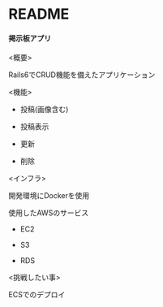 # README

#### 掲示板アプリ

<概要>

Rails6でCRUD機能を備えたアプリケーション

<機能>

- 投稿(画像含む)

- 投稿表示

- 更新

- 削除

<インフラ>

開発環境にDockerを使用

使用したAWSのサービス

- EC2

- S3

- RDS

<挑戦したい事>

ECSでのデプロイ
